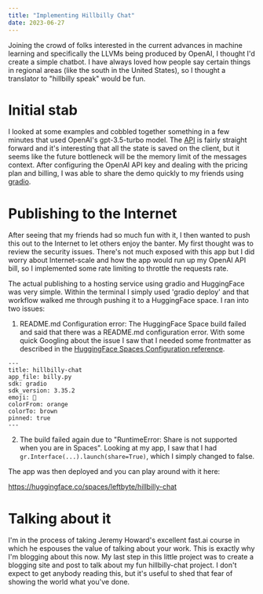 ```yaml
---
title: "Implementing Hillbilly Chat"
date: 2023-06-27
---
```


Joining the crowd of folks interested in the current advances in
machine learning and specifically the LLVMs being produced by OpenAI,
I thought I'd create a simple chatbot. I have always loved how people
say certain things in regional areas (like the south in the United
States), so I thought a translator to "hillbilly speak" would be fun.

# Initial stab

I looked at some examples and cobbled together something in a few
minutes that used OpenAI's gpt-3.5-turbo model. The
[API](https://platform.openai.com/docs/api-reference/introduction) is
fairly straight forward and it's interesting that all the state is
saved on the client, but it seems like the future bottleneck will be
the memory limit of the messages context. After configuring the OpenAI
API key and dealing with the pricing plan and billing, I was able to
share the demo quickly to my friends using
[gradio](https://gradio.app/quickstart).

# Publishing to the Internet

After seeing that my friends had so much fun with it, I then wanted to
push this out to the Internet to let others enjoy the banter. My first
thought was to review the security issues. There's not much exposed
with this app but I did worry about Internet-scale and how the app
would run up my OpenAI API bill, so I implemented some rate limiting
to throttle the requests rate.

The actual publishing to a hosting service using gradio and
HuggingFace was very simple. Within the terminal I simply used 'gradio
deploy' and that workflow walked me through pushing it to a
HuggingFace space. I ran into two issues:

1. README.md Configuration error: The HuggingFace Space build failed
and said that there was a README.md configuration error. With some
quick Googling about the issue I saw that I needed some frontmatter as
described in the [HuggingFace Spaces Configuration
reference](https://huggingface.co/docs/hub/spaces-config-reference).

```
---
title: hillbilly-chat
app_file: billy.py
sdk: gradio
sdk_version: 3.35.2
emoji: 🤠
colorFrom: orange
colorTo: brown
pinned: true
---
```

2. The build failed again due to "RuntimeError: Share is not supported
   when you are in Spaces". Looking at my app, I saw that I had
   `gr.Interface(...).launch(share=True)`, which I simply changed to
   false.

The app was then deployed and you can play around with it here:

  https://huggingface.co/spaces/leftbyte/hillbilly-chat

# Talking about it

I'm in the process of taking Jeremy Howard's excellent fast.ai course
in which he espouses the value of talking about your work. This is
exactly why I'm blogging about this now. My last step in this little
project was to create a blogging site and post to talk about my fun
hillbilly-chat project. I don't expect to get anybody reading this,
but it's useful to shed that fear of showing the world what you've
done.
